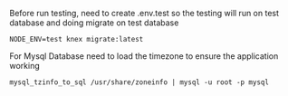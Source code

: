 Before run testing, need to create .env.test so the testing will run on test database and doing migrate on test database
```
NODE_ENV=test knex migrate:latest
```

For Mysql Database need to load the timezone to ensure the application working
```
mysql_tzinfo_to_sql /usr/share/zoneinfo | mysql -u root -p mysql
```